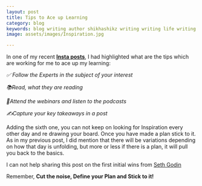 ```yaml
---
layout: post
title: Tips to Ace up Learning
category: blog
keywords: blog writing author shikhashikz writing writing life writing community dailyblogpostchallenge
image: assets/images/Inspiration.jpg

---
```


In one of my recent **[Insta posts](https://www.instagram.com/novelistinaction/)**, I had highlighted what are the tips which are working for me to ace up my learning:

*✅ Follow the Experts in the subject of your interest*

*📚Read, what they are reading*

*🌟Attend the webinars and listen to the podcasts*

*✍️Capture your key takeaways in a post*

Adding the sixth one, you can not keep on looking for Inspiration every other day and re drawing your board. Once you have made a plan stick to it. As in my previous post, I did mention that there will be variations depending on how that day is unfolding, but more or less if there is a plan, it will pull you back to the basics.

I can not help sharing this post on the first initial wins from [Seth Godin](https://seths.blog/2018/10/the-first-1000-are-the-most-difficult/) 

Remember, **Cut the noise, Define your Plan and Stick to it!**
